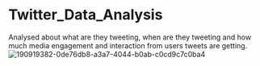 # Twitter_Data_Analysis
Analysed about what are they tweeting, when are they tweeting and how much media engagement and interaction from users tweets are getting.
![190919382-0de76db8-a3a7-4044-b0ab-c0cd9c7c0ba4](https://user-images.githubusercontent.com/74915909/194480986-01f36fdf-e04a-4751-9d79-f204c139e635.png)
